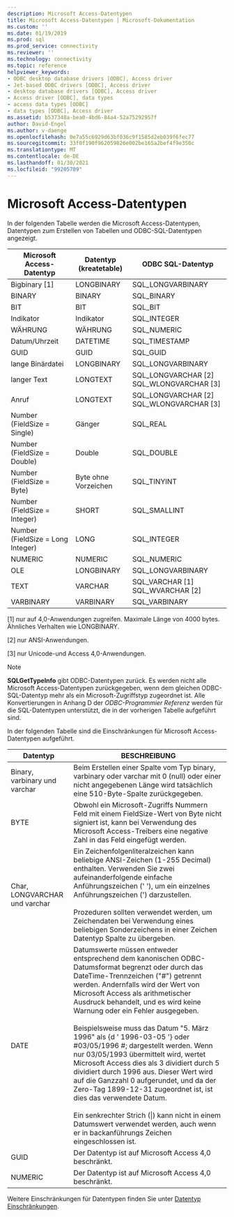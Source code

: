 ```yaml
---
description: Microsoft Access-Datentypen
title: Microsoft Access-Datentypen | Microsoft-Dokumentation
ms.custom: ''
ms.date: 01/19/2019
ms.prod: sql
ms.prod_service: connectivity
ms.reviewer: ''
ms.technology: connectivity
ms.topic: reference
helpviewer_keywords:
- ODBC desktop database drivers [ODBC], Access driver
- Jet-based ODBC drivers [ODBC], Access driver
- desktop database drivers [ODBC], Access driver
- Access driver [ODBC], data types
- access data types [ODBC]
- data types [ODBC], Access driver
ms.assetid: b537348a-bea0-4bd6-84a4-52a75292957f
author: David-Engel
ms.author: v-daenge
ms.openlocfilehash: 0e7a55c6929d63bf036c9f1585d2eb039f6fec77
ms.sourcegitcommit: 33f0f190f962059826e002be165a2bef4f9e350c
ms.translationtype: MT
ms.contentlocale: de-DE
ms.lasthandoff: 01/30/2021
ms.locfileid: "99205709"
---
```

# <a name="microsoft-access-data-types"></a>Microsoft Access-Datentypen
In der folgenden Tabelle werden die Microsoft Access-Datentypen, Datentypen zum Erstellen von Tabellen und ODBC-SQL-Datentypen angezeigt.  
  
|Microsoft Access-Datentyp|Datentyp (kreatetable)|ODBC SQL-Datentyp|  
|--------------------------------|-------------------------------|------------------------|  
|Bigbinary [1]|LONGBINARY|SQL_LONGVARBINARY|  
|BINARY|BINARY|SQL_BINARY|  
|BIT|BIT|SQL_BIT|  
|Indikator|Indikator|SQL_INTEGER|  
|WÄHRUNG|WÄHRUNG|SQL_NUMERIC|  
|Datum/Uhrzeit|DATETIME|SQL_TIMESTAMP|  
|GUID|GUID|SQL_GUID|  
|lange Binärdatei|LONGBINARY|SQL_LONGVARBINARY|  
|langer Text|LONGTEXT|SQL_LONGVARCHAR [2] SQL_WLONGVARCHAR [3]|  
|Anruf|LONGTEXT|SQL_LONGVARCHAR [2] SQL_WLONGVARCHAR [3]|  
|Number (FieldSize = Single)|Gänger|SQL_REAL|  
|Number (FieldSize = Double)|Double|SQL_DOUBLE|  
|Number (FieldSize = Byte)|Byte ohne Vorzeichen|SQL_TINYINT|  
|Number (FieldSize = Integer)|SHORT|SQL_SMALLINT|  
|Number (FieldSize = Long Integer)|LONG|SQL_INTEGER|  
|NUMERIC|NUMERIC|SQL_NUMERIC|  
|OLE|LONGBINARY|SQL_LONGVARBINARY|  
|TEXT|VARCHAR|SQL_VARCHAR [1] SQL_WVARCHAR [2]|  
|VARBINARY|VARBINARY|SQL_VARBINARY|  
  
 [1] nur auf 4,0-Anwendungen zugreifen. Maximale Länge von 4000 bytes. Ähnliches Verhalten wie LONGBINARY.  
  
 [2] nur ANSI-Anwendungen.  
  
 [3] nur Unicode-und Access 4,0-Anwendungen.  
  
> [!NOTE]  
>  **SQLGetTypeInfo** gibt ODBC-Datentypen zurück. Es werden nicht alle Microsoft Access-Datentypen zurückgegeben, wenn dem gleichen ODBC-SQL-Datentyp mehr als ein Microsoft-Zugriffstyp zugeordnet ist. Alle Konvertierungen in Anhang D der *ODBC-Programmier Referenz* werden für die SQL-Datentypen unterstützt, die in der vorherigen Tabelle aufgeführt sind.  
  
 In der folgenden Tabelle sind die Einschränkungen für Microsoft Access-Datentypen aufgeführt.  
  
|Datentyp|BESCHREIBUNG|  
|---------------|-----------------|  
|Binary, varbinary und varchar|Beim Erstellen einer Spalte vom Typ binary, varbinary oder varchar mit 0 (null) oder einer nicht angegebenen Länge wird tatsächlich eine 510-Byte-Spalte zurückgegeben.|  
|BYTE|Obwohl ein Microsoft-Zugriffs Nummern Feld mit einem FieldSize-Wert von Byte nicht signiert ist, kann bei Verwendung des Microsoft Access-Treibers eine negative Zahl in das Feld eingefügt werden.|  
|Char, LONGVARCHAR und varchar|Ein Zeichenfolgenliteralzeichen kann beliebige ANSI-Zeichen (1-255 Decimal) enthalten. Verwenden Sie zwei aufeinanderfolgende einfache Anführungszeichen (' '), um ein einzelnes Anführungszeichen (') darzustellen.<br /><br /> Prozeduren sollten verwendet werden, um Zeichendaten bei Verwendung eines beliebigen Sonderzeichens in einer Zeichen Datentyp Spalte zu übergeben.|  
|DATE|Datumswerte müssen entweder entsprechend dem kanonischen ODBC-Datumsformat begrenzt oder durch das DateTime-Trennzeichen ("#") getrennt werden. Andernfalls wird der Wert von Microsoft Access als arithmetischer Ausdruck behandelt, und es wird keine Warnung oder ein Fehler ausgegeben.<br /><br /> Beispielsweise muss das Datum "5. März 1996" als {d ' 1996-03-05 '} oder #03/05/1996 #; dargestellt werden. Wenn nur 03/05/1993 übermittelt wird, wertet Microsoft Access dies als 3 dividiert durch 5 dividiert durch 1996 aus. Dieser Wert wird auf die Ganzzahl 0 aufgerundet, und da der Zero-Tag 1899-12-31 zugeordnet ist, ist dies das verwendete Datum.<br /><br /> Ein senkrechter Strich (&#124;) kann nicht in einem Datumswert verwendet werden, auch wenn er in backanführungs Zeichen eingeschlossen ist.|  
|GUID|Der Datentyp ist auf Microsoft Access 4,0 beschränkt.|  
|NUMERIC|Der Datentyp ist auf Microsoft Access 4,0 beschränkt.|  
  
 Weitere Einschränkungen für Datentypen finden Sie unter [Datentyp Einschränkungen](../../odbc/microsoft/data-type-limitations.md).
